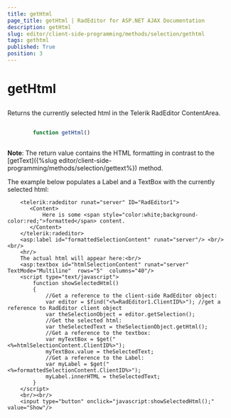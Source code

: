 ```yaml
---
title: getHtml
page_title: getHtml | RadEditor for ASP.NET AJAX Documentation
description: getHtml
slug: editor/client-side-programming/methods/selection/gethtml
tags: gethtml
published: True
position: 3
---
```


# getHtml



## 

Returns the currently selected html in the Telerik RadEditor ContentArea.

````JavaScript
	     
		function getHtml()
				
````



**Note**: The return value contains the HTML formatting in contrast to the [getText]({%slug editor/client-side-programming/methods/selection/gettext%}) method.

The example below populates a Label and a TextBox with the currently selected html:

````ASPNET
	<telerik:radeditor runat="server" ID="RadEditor1">
	   <Content>
	       Here is some <span style="color:white;background-color:red;">formatted</span> content.
	   </Content>
	</telerik:radeditor>
	<asp:label id="formattedSelectionContent" runat="server"/> <br/><br/>
	<hr/>
	The actual html will appear here:<br/>
	<asp:textbox id="htmlSelectionContent" runat="server" TextMode="Multiline"  rows="5"  columns="40"/>
	<script type="text/javascript">
	    function showSelectedHtml()
	    {
	        //Get a reference to the client-side RadEditor object:
	        var editor = $find("<%=RadEditor1.ClientID%>"); //get a reference to RadEditor client object
	        var theSelectionObject = editor.getSelection();
	        //Get the selected html:
	        var theSelectedText = theSelectionObject.getHtml();
	        //Get a reference to the textbox:
	        var myTextBox = $get("<%=htmlSelectionContent.ClientID%>");
	        myTextBox.value = theSelectedText;
	        //Get a reference to the Label:
	        var myLabel = $get("<%=formattedSelectionContent.ClientID%>");
	        myLabel.innerHTML = theSelectedText;
	    }
	</script>
	<br/><br/>
	<input type="button" onclick="javascript:showSelectedHtml();" value="Show"/> 
````


